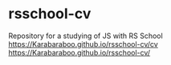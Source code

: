 # rsschool-cv
Repository for a studying of JS with RS School
https://Karabaraboo.github.io/rsschool-cv/cv
https://Karabaraboo.github.io/rsschool-cv/
